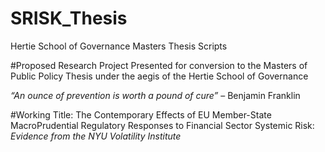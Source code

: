 # SRISK_Thesis
Hertie School of Governance Masters Thesis Scripts

#Proposed Research Project
Presented for conversion to the Masters of Public Policy Thesis
under the aegis of the Hertie School of Governance

*“An ounce of prevention is worth a pound of cure”*
– Benjamin Franklin

#Working Title: 
The Contemporary Effects of EU Member-State MacroPrudential Regulatory Responses to Financial Sector Systemic Risk:
*Evidence from the NYU Volatility Institute*
